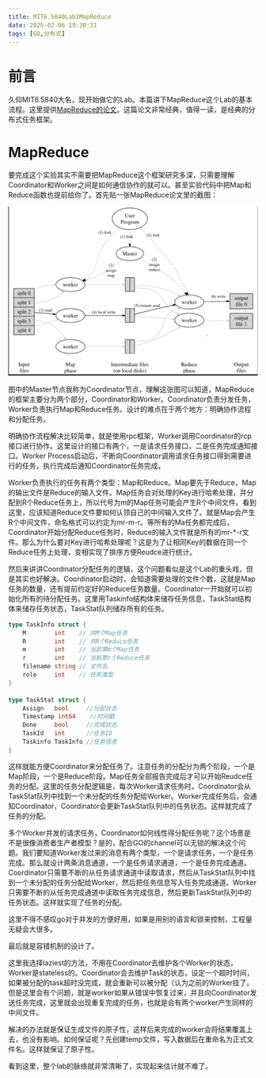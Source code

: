 ```yaml
---
title: MIT6.5840Lab1MapReduce
date: 2025-02-06 19:30:31
tags: [GO,分布式]
---
```


# 前言
久仰MIT6.5840大名，现开始做它的Lab。本篇讲下MapReduce这个Lab的基本流程。这里提供[MapReduce的论文](https://link.zhihu.com/?target=http%3A//research.google.com/archive/mapreduce-osdi04.pdf)。这篇论文非常经典，值得一读，是经典的分布式任务框架。

# MapReduce
要完成这个实验其实不需要把MapReduce这个框架研究多深，只需要理解Coordinator和Worker之间是如何通信协作的就可以。甚至实验代码中把Map和Reduce函数也提前给你了。首先贴一张MapReduce论文里的截图：

![alt text](assets/img/2025-02-06-MIT6.5840Lab1MapReduce/image.png)

图中的Master节点我称为Coordinator节点，理解这张图可以知道，MapReduce的框架主要分为两个部分，Coordinator和Worker。Coordinator负责分发任务，Worker负责执行Map和Reduce任务。设计的难点在于两个地方：明确协作流程和分配任务。

明确协作流程解决比较简单，就是使用rpc框架，Worker调用Coordinator的rcp接口进行协作。这里设计的接口有两个，一是请求任务接口，二是任务完成通知接口。Worker Process启动后，不断向Coordinator调用请求任务接口得到需要进行的任务，执行完成后通知Coordinator任务完成。

Worker负责执行的任务有两个类型：Map和Reduce。Map要先于Reduce，Map的输出文件是Reduce的输入文件。Map任务会对处理的Key进行哈希处理，并分配到R个Reduce任务上，所以代号为m的Map任务可能会产生R个中间文件。看到这里，应该知道Reduce文件要如何认领自己的中间输入文件了。就是Map会产生R个中间文件，命名格式可以约定为mr-m-r。等所有的Ma任务都完成后，Coordinator开始分配Reduce任务时，Reduce的输入文件就是所有的mr-*-r文件。那么为什么要对Key进行哈希处理呢？这是为了让相同Key的数据在同一个Reduce任务上处理，变相实现了排序方便Reudce进行统计。

然后来讲讲Coordinator分配任务的逻辑，这个问题看似是这个Lab的重头戏，但是其实也好解决。Coordinator启动时，会知道需要处理的文件个数，这就是Map任务的数量，还有提前约定好的Reduce任务数量。Coordinator一开始就可以初始化所有的待分配任务。这里用Taskinfo结构体来储存任务信息，TaskStat结构体来储存任务状态，TaskStat队列储存所有的任务。

```go
type TaskInfo struct {
	M        int    // 共M个Map任务
	R        int    // 共R个Reduce任务
	m        int    // 当前第m个Map任务
	r        int    // 当前第r个Reduce任务
	filename string // 文件名
	role     int    // 任务类型
}

type TaskStat struct {
	Assign   bool     //分配状态
	Timestamp int64    //时间戳
	Done     bool     //完成状态
	TaskId   int      //任务ID
	Taskinfo TaskInfo //任务信息
}
```

这样就能方便Coordinator来分配任务了。注意任务的分配分为两个阶段，一个是Map阶段，一个是Reduce阶段。Map任务全部报告完成后才可以开始Reudce任务的分配。这里的任务分配逻辑是，每次Worker请求任务时，Coordinator会从TaskStat队列中找到一个未分配的任务分配给Worker。Worker完成任务后，会通知Coordinator，Coordinator会更新TaskStat队列中的任务状态。这样就完成了任务的分配。

多个Worker并发的请求任务，Coordinator如何线性得分配任务呢？这个场景是不是很像消费者生产者模型？是的，配合GO的channel可以无锁的解决这个问题。我们要知道Worker发过来的消息有两个类型，一个是请求任务，一个是任务完成。那么就设计两条消息通道，一个是任务请求通道，一个是任务完成通道。Coordinator只需要不断的从任务请求通道中读取请求，然后从TaskStat队列中找到一个未分配的任务分配给Worker，然后把任务信息写入任务完成通道。Worker只需要不断的从任务完成通道中读取任务完成信息，然后更新TaskStat队列中的任务状态。这样就实现了任务的分配。

这里不得不感叹go对于并发的方便好用，如果是用别的语言和锁来控制，工程量无疑会大很多。

最后就是容错机制的设计了。

这里我选择laziest的方法，不用在Coordinator去维护各个Worker的状态，Worker是stateless的。Coordinator会去维护Task的状态，设定一个超时时间，如果被分配的task超时没完成，就会重新可以被分配（认为之前的Worker挂了。但是这里会有个问题，就是worker如果从错误中恢复过来，并且向Coordinator发送任务完成，这里就会出现重复完成的任务，也就是会有两个worker产生同样的中间文件。

解决的办法就是保证生成文件的原子性，这样后来完成的worker会将结果覆盖上去，也没有影响。如何保证呢？先创建temp文件，写入数据后在重命名为正式文件名。这样就保证了原子性。


看到这里，整个lab的脉络就非常清晰了，实现起来估计就不难了。

